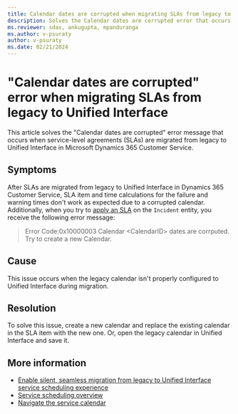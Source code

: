 ```yaml
---
title: Calendar dates are corrupted when migrating SLAs from legacy to Unified Interface
description: Solves the Calendar dates are corrupted error that occurs when SLAs are migrated from legacy to Unified Interface in Dynamics 365 Customer Service.
ms.reviewer: sdas, ankugupta, mpanduranga
ms.author: v-psuraty
author: v-psuraty
ms.date: 02/21/2024
---
```

# "Calendar dates are corrupted" error when migrating SLAs from legacy to Unified Interface

This article solves the "Calendar dates are corrupted" error message that occurs when service-level agreements (SLAs) are migrated from legacy to Unified Interface in Microsoft Dynamics 365 Customer Service.

## Symptoms

After SLAs are migrated from legacy to Unified Interface in Dynamics 365 Customer Service, SLA item and time calculations for the failure and warning times don't work as expected due to a corrupted calendar. Additionally, when you try to [apply an SLA](/dynamics365/customer-service/administer/apply-slas) on the `Incident` entity, you receive the following error message:

> Error Code:0x10000003 Calendar \<CalendarID> dates are corrputed. Try to create a new Calendar.

## Cause

This issue occurs when the legacy calendar isn't properly configured to Unified Interface during migration.

## Resolution

To solve this issue, create a new calendar and replace the existing calendar in the SLA item with the new one. Or, open the legacy calendar in Unified Interface and save it.

## More information

- [Enable silent, seamless migration from legacy to Unified Interface service scheduling experience](/dynamics365-release-plan/2020wave2/service/dynamics365-customer-service/enable-silent-seamless-migration-legacy-uci-service-scheduling-experience)
- [Service scheduling overview](/dynamics365/customer-service/use/uci-scheduling-overview)
- [Navigate the service calendar](/dynamics365/customer-service/use/uci-navigate-service-calendar)
